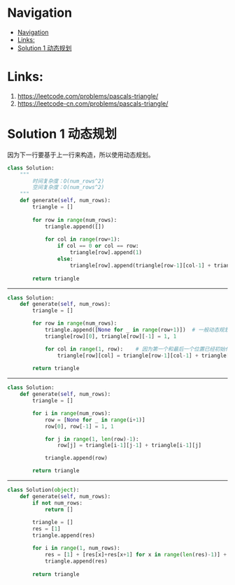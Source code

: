 # Navigation
- [Navigation](#navigation)
- [Links:](#links)
- [Solution 1 动态规划](#solution-1-%e5%8a%a8%e6%80%81%e8%a7%84%e5%88%92)

# Links:
1. https://leetcode.com/problems/pascals-triangle/
2. https://leetcode-cn.com/problems/pascals-triangle/


# Solution 1 动态规划
因为下一行要基于上一行来构造，所以使用动态规划。
```python
class Solution:
    """
        时间复杂度：O(num_rows^2)
        空间复杂度：O(num_rows^2)
    """
    def generate(self, num_rows):
        triangle = []
        
        for row in range(num_rows):
            triangle.append([])
            
            for col in range(row+1):
                if col == 0 or col == row:
                    triangle[row].append(1)
                else:
                    triangle[row].append(triangle[row-1][col-1] + triangle[row-1][col])
        
        return triangle
```
---
```python
class Solution:
    def generate(self, num_rows):
        triangle = []

        for row in range(num_rows):
            triangle.append([None for _ in range(row+1)])  # 一般动态规划是先初始化
            triangle[row][0], triangle[row][-1] = 1, 1

            for col in range(1, row):    # 因为第一个和最后一个位置已经初始化为1
                triangle[row][col] = triangle[row-1][col-1] + triangle[row-1][col]
            
        return triangle

```
---
```python
class Solution:
    def generate(self, num_rows):
        triangle = []

        for i in range(num_rows):
            row = [None for _ in range(i+1)]
            row[0], row[-1] = 1, 1

            for j in range(1, len(row)-1):
                row[j] = triangle[i-1][j-1] + triangle[i-1][j]

            triangle.append(row)

        return triangle
```
---
```python
class Solution(object):
    def generate(self, num_rows):
        if not num_rows:
            return []
        
        triangle = []
        res = [1]
        triangle.append(res)

        for i in range(1, num_rows):
            res = [1] + [res[x]+res[x+1] for x in range(len(res)-1)] + [1]
            triangle.append(res)
            
        return triangle
```